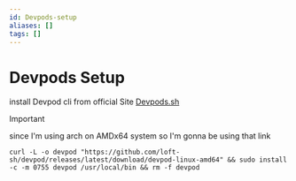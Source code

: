 ```yaml
---
id: Devpods-setup
aliases: []
tags: []
---
```


# Devpods Setup

install Devpod cli from official Site [Devpods.sh](https://devpod.sh/docs/getting-started/install)

> [!IMPORTANT]
> since I'm using arch on AMDx64 system so I'm gonna be using that link
    
```
curl -L -o devpod "https://github.com/loft-sh/devpod/releases/latest/download/devpod-linux-amd64" && sudo install -c -m 0755 devpod /usr/local/bin && rm -f devpod 
```


